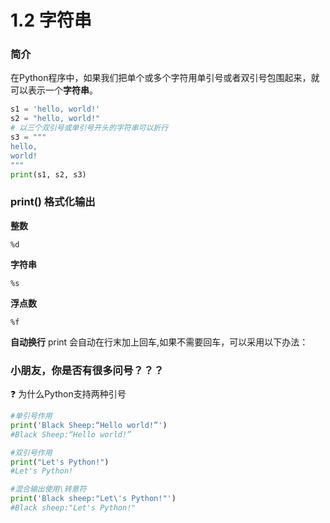 # 1.2 字符串
### 简介
在Python程序中，如果我们把单个或多个字符用单引号或者双引号包围起来，就可以表示一个**字符串**。
```python
s1 = 'hello, world!'
s2 = "hello, world!"
# 以三个双引号或单引号开头的字符串可以折行
s3 = """
hello, 
world!
"""
print(s1, s2, s3)
```
### print() 格式化输出
**整数**
```
%d
```
**字符串** 
```
%s
```
**浮点数** 
```
%f
```
**自动换行**
print 会自动在行末加上回车,如果不需要回车，可以采用以下办法：

### 小朋友，你是否有很多问号？？？
❓ 为什么Python支持两种引号
```python
#单引号作用
print('Black Sheep:“Hello world!”')
#Black Sheep:“Hello world!”

#双引号作用
print("Let's Python!")
#Let's Python!

#混合输出使用\转意符
print('Black sheep:"Let\'s Python!"')
#Black sheep:"Let's Python!"
```


